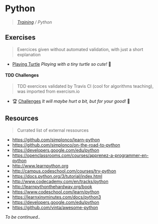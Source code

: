 # Python

>_[Training](https://github.com/simplonco/training) / Python_

## Exercises

> Exercices given without automated validation, with just a short explanation

* [Playing Turtle](https://github.com/simplonco/python-playing-turtle) _Playing with a tiny turtle so cute!_ :turtle:

#### TDD Challenges

> TDD exercices validated by Travis CI (cool for algorithms teaching), was imported from exercism.io

* :trophy: [Challenges](https://github.com/simplonco/python-challenges) _It will maybe hurt a bit, but for your good!_ :cactus:

## Resources

> Currated list of external ressources

* https://github.com/simplonco/learn-python
* https://github.com/simplonco/on-the-road-to-python
* https://developers.google.com/edu/python
* https://openclassrooms.com/courses/apprenez-a-programmer-en-python
* http://www.learnpython.org
* http://campus.codeschool.com/courses/try-python
* https://docs.python.org/3/tutorial/index.html
* http://www.codecademy.com/en/tracks/python
* http://learnpythonthehardway.org/book
* https://www.codeschool.com/learn/python
* https://learnxinyminutes.com/docs/python3
* https://developers.google.com/edu/python
* https://github.com/vinta/awesome-python


_To be continued.._
